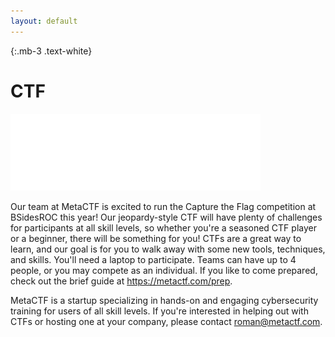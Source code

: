 ```yaml
---
layout: default
---
```


{:.mb-3 .text-white}
# CTF
<img src="/assets/img/sponsors/MetaCTF%20white.png" alt="MetaCTF" style="height:123px;  width:400px;" class="mt-2">

Our team at MetaCTF is excited to run the Capture the Flag competition at BSidesROC this year! Our jeopardy-style CTF will have plenty of challenges for participants at all skill levels, so whether you're a seasoned CTF player or a beginner, there will be something for you! CTFs are a great way to learn, and our goal is for you to walk away with some new tools, techniques, and skills. You'll need a laptop to participate. Teams can have up to 4 people, or you may compete as an individual. If you like to come prepared, check out the brief guide at https://metactf.com/prep.

MetaCTF is a startup specializing in hands-on and engaging cybersecurity training for users of all skill levels. If you're interested in helping out with CTFs or hosting one at your company, please contact roman@metactf.com.

